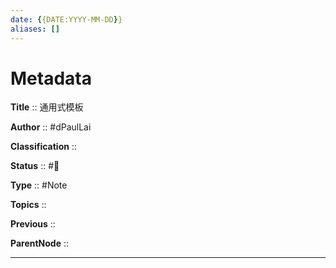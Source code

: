 ```yaml
---
date: {{DATE:YYYY-MM-DD}}
aliases: []
---
```


# Metadata

**Title** :: 通用式模板

**Author** :: #dPaulLai

**Classification** ::

**Status** :: #🌱

**Type** :: #Note

**Topics** ::

**Previous** ::

**ParentNode** ::

---
